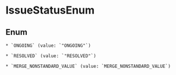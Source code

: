 
# IssueStatusEnum

## Enum


    * `ONGOING` (value: `"ONGOING"`)

    * `RESOLVED` (value: `"RESOLVED"`)

    * `MERGE_NONSTANDARD_VALUE` (value: `MERGE_NONSTANDARD_VALUE`)


